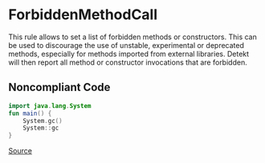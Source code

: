 # ForbiddenMethodCall

This rule allows to set a list of forbidden methods or constructors. This can be used to discourage the use
of unstable, experimental or deprecated methods, especially for methods imported from external libraries.
Detekt will then report all method or constructor invocations that are forbidden.

## Noncompliant Code

```kotlin
import java.lang.System
fun main() {
    System.gc()
    System::gc
}
```

[Source](https://arturbosch.github.io/detekt/style.html#forbiddenmethodcall)
